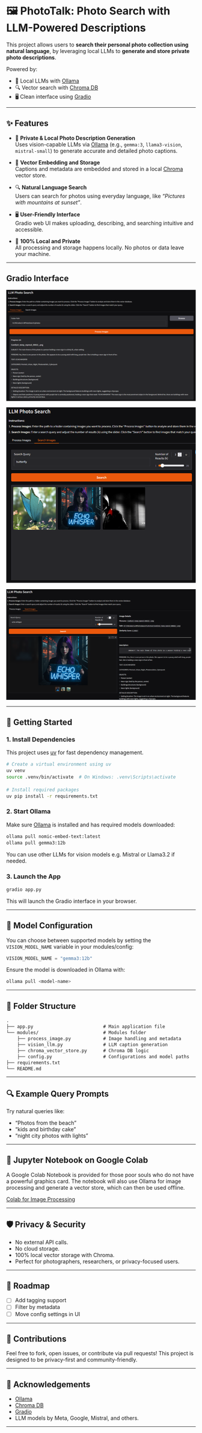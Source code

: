 
# 🖼️ PhotoTalk: Photo Search with LLM-Powered Descriptions

This project allows users to **search their personal photo collection using natural language**, by leveraging local LLMs to **generate and store private photo descriptions**.

Powered by:
- 🧠 Local LLMs with [Ollama](https://ollama.com/)
- 🔍 Vector search with [Chroma DB](https://www.trychroma.com/)
- 🖥️ Clean interface using [Gradio](https://gradio.app/)

---

## ✨ Features

- 📸 **Private & Local Photo Description Generation**  
  Uses vision-capable LLMs via [Ollama](https://ollama.com/) (e.g., `gemma:3`, `llama3-vision`, `mistral-small`) to generate accurate and detailed photo captions.

- 🧾 **Vector Embedding and Storage**  
  Captions and metadata are embedded and stored in a local [Chroma](https://www.trychroma.com/) vector store.

- 🔍 **Natural Language Search**  
  Users can search for photos using everyday language, like _“Pictures with mountains at sunset”_.

- 🖥️ **User-Friendly Interface**  
  Gradio web UI makes uploading, describing, and searching intuitive and accessible.

- 🔐 **100% Local and Private**  
  All processing and storage happens locally. No photos or data leave your machine.

---

## Gradio Interface

![Gradio UI](https://github.com/archangel4031/LLMPhotoSearch/blob/main/screenshots/Screenshot1.png?raw=true)

![Gradio UI](https://github.com/archangel4031/LLMPhotoSearch/blob/main/screenshots/Screenshot2.png?raw=true)

![Gradio UI](https://github.com/archangel4031/LLMPhotoSearch/blob/main/screenshots/Screenshot3.png?raw=true)

---

## 🚀 Getting Started

### 1. Install Dependencies

This project uses [uv](https://github.com/astral-sh/uv) for fast dependency management.

```bash
# Create a virtual environment using uv
uv venv
source .venv/bin/activate  # On Windows: .venv\Scripts\activate

# Install required packages
uv pip install -r requirements.txt
```

### 2. Start Ollama

Make sure [Ollama](https://ollama.com/) is installed and has required models downloaded:

```bash
ollama pull nomic-embed-text:latest
ollama pull gemma3:12b
```
You can use other LLMs for vision models e.g. Mistral or Llama3.2 if needed.

### 3. Launch the App

```bash
gradio app.py
```

This will launch the Gradio interface in your browser.

---

## 🧠 Model Configuration

You can choose between supported models by setting the `VISION_MODEL_NAME` variable in your modules/config:

```python
VISION_MODEL_NAME = "gemma3:12b"
```

Ensure the model is downloaded in Ollama with:

```bash
ollama pull <model-name>
```

---

## 📁 Folder Structure

```text
.
├── app.py                          # Main application file
└── modules/                        # Modules folder
    ├── process_image.py            # Image handling and metadata
    ├── vision_llm.py               # LLM caption generation
    ├── chroma_vector_store.py      # Chroma DB logic
    ├── config.py                   # Configurations and model paths
├── requirements.txt
└── README.md
```

---

## 🔍 Example Query Prompts

Try natural queries like:

* “Photos from the beach”
* “kids and birthday cake”
* “night city photos with lights”

---

## 📒 Jupyter Notebook on Google Colab

A Google Colab Notebook is provided for those poor souls who do not have a powerful graphics card. The notebook will also use Ollama for image processing and generate a vector store, which can then be used offline.

[Colab for Image Processing](https://colab.research.google.com/drive/1Ev4veQRl2mSIBC9gkA9LfHkBDIHnxdYY?usp=sharing)

---


## 🛡️ Privacy & Security

* No external API calls.
* No cloud storage.
* 100% local vector storage with Chroma.
* Perfect for photographers, researchers, or privacy-focused users.

---

## 📌 Roadmap

* [ ] Add tagging support
* [ ] Filter by metadata
* [ ] Move config settings in UI

---

## 🤝 Contributions

Feel free to fork, open issues, or contribute via pull requests!
This project is designed to be privacy-first and community-friendly.

---


## 🙌 Acknowledgements

* [Ollama](https://ollama.com/)
* [Chroma DB](https://www.trychroma.com/)
* [Gradio](https://www.gradio.app/)
* LLM models by Meta, Google, Mistral, and others.

---
